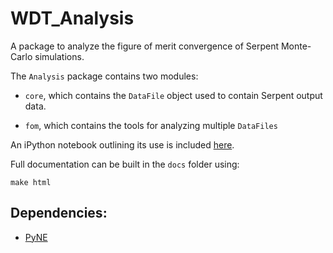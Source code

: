 # WDT_Analysis

A package to analyze the figure of merit convergence of Serpent
Monte-Carlo simulations.

The `Analysis` package contains two modules:

- `core`, which contains the `DataFile` object used to contain Serpent
  output data.

- `fom`, which contains the tools for analyzing multiple `DataFiles`

An iPython notebook outlining its use is included [here](WDT_analysis.ipynb).

Full documentation can be built in the `docs` folder using:

```
make html
```

## Dependencies:

- [PyNE](https://github.com/pyne/pyne)
